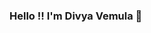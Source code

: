 ### Hello !! I'm Divya Vemula 👋

<!--
**vemula-divya/vemula-divya** is a ✨ _special_ ✨ repository because its `README.md` (this file) appears on your GitHub profile.

Here are some ideas to get you started:

- 🔭 I’m currently working on enhancing microservices architecture using Spring Boot within a Kubernetes cluster, with a focus on AWS integration and deployment.
- 🌱 I’m currently learning AWS and exploring best practices in DevOps to further optimize the CI/CD pipeline.
- 👯 I’m looking to collaborate on innovative projects that involve cutting-edge technologies, especially those related to real-time data processing and scalable web solutions.
- 💬 Ask me about Software Engineering, from designing scalable backend systems to implementing efficient frontend solutions—I'm passionate about it all.
- 📫 How to reach me: Feel free to connect with me on LinkedIn (divya-vemula) or drop me an email at vemuladivya2712@gmail.com.
     I'm open to discussing exciting opportunities and engaging in tech-related discussions.
-->
